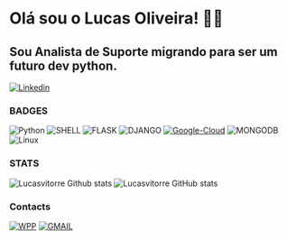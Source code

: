 # Olá sou o Lucas Oliveira! 👐🏻

## Sou Analista de Suporte migrando para ser um futuro dev python.

[![Linkedin](https://img.shields.io/badge/LinkedIn-0077B5?style=for-the-badge&logo=linkedin&logoColor=white)](https://www.linkedin.com/in/lucasvitorre/)

### BADGES

![Python](https://img.shields.io/badge/Python-3776AB?style=for-the-badge&logo=python&logoColor=white)  ![SHELL](https://img.shields.io/badge/Shell_Script-121011?style=for-the-badge&logo=gnu-bash&logoColor=white) ![FLASK](https://img.shields.io/badge/Flask-000000?style=for-the-badge&logo=flask&logoColor=whitee) ![DJANGO](https://img.shields.io/badge/Django-092E20?style=for-the-badge&logo=django&logoColor=white) [![Google-Cloud](https://img.shields.io/badge/Google_Cloud-4285F4?style=for-the-badge&logo=google-cloud&logoColor=white)](https://g.dev/lucasvitorre) ![MONGODB](https://img.shields.io/badge/MongoDB-4EA94B?style=for-the-badge&logo=mongodb&logoColor=white)
![Linux](https://img.shields.io/badge/Linux-FCC624?style=for-the-badge&logo=linux&logoColor=black)

### STATS

![Lucasvitorre Github stats](https://github-readme-stats.vercel.app/api?username=lucasvitorre&show_icons=true&theme=dark) ![Lucasvitorre GitHub stats](https://github-readme-stats.vercel.app/api?username=lucasvitorre&hide=contribs,prs)

### Contacts

[![WPP](https://img.shields.io/badge/WhatsApp-25D366?style=for-the-badge&logo=whatsapp&logoColor=white)](https://api.whatsapp.com/send/?phone=5511977616376&text&type=phone_number&app_absent=0)
[![GMAIL](https://img.shields.io/badge/Gmail-D14836?style=for-the-badge&logo=gmail&logoColor=white)](mailto:oliveiralucas813@gmail.com)
